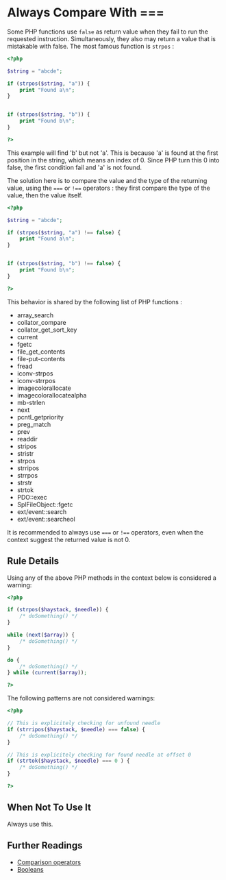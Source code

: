 <!-- PHP Manual -->
# Always Compare With ===

Some PHP functions use `false` as return value when they fail to run the requested instruction. Simultaneously, they also may return a value that is mistakable with false. The most famous function is `strpos` : 

```php
<?php

$string = "abcde";

if (strpos($string, "a")) { 
	print "Found a\n";
}


if (strpos($string, "b")) { 
	print "Found b\n";
}

?>
```

This example will find 'b' but not 'a'. This is because 'a' is found at the first position in the string, which means an index of 0. Since PHP turn this 0 into false, the first condition fail and 'a' is not found. 

The solution here is to compare the value and the type of the returning value, using the `===` or `!==` operators : they first compare the type of the value, then the value itself. 

```php
<?php

$string = "abcde";

if (strpos($string, "a") !== false) { 
	print "Found a\n";
}


if (strpos($string, "b") !== false) { 
	print "Found b\n";
}

?>
```
This behavior is shared by the following list of PHP functions : 

* array\_search
* collator\_compare
* collator\_get\_sort\_key
* current
* fgetc
* file\_get\_contents
* file-put-contents
* fread
* iconv-strpos
* iconv-strrpos
* imagecolorallocate
* imagecolorallocatealpha
* mb-strlen
* next
* pcntl\_getpriority
* preg\_match
* prev
* readdir
* stripos
* stristr
* strpos
* strripos
* strrpos
* strstr
* strtok
* PDO::exec
* SplFileObject::fgetc
* ext/event::search
* ext/event::searcheol

It is recommended to always use `===` or `!==` operators, even when the context suggest the returned value is not 0.

## Rule Details

Using any of the above PHP methods in the context below is considered a warning:

```php
<?php

if (strpos($haystack, $needle)) {
	/* doSomething() */
}

while (next($array)) {
	/* doSomething() */
}

do {
	/* doSomething() */
} while (current($array));

?>
```

The following patterns are not considered warnings:

```php
<?php

// This is explicitely checking for unfound needle
if (strripos($haystack, $needle) === false) {
	/* doSomething() */
}

// This is explicitely checking for found needle at offset 0
if (strtok($haystack, $needle) === 0 ) {
	/* doSomething() */
}

?>
```
<!--

### Options
-->

## When Not To Use It
Always use this.

## Further Readings
* [Comparison operators](http://php.net/manual/en/language.operators.comparison.php)
* [Booleans](http://php.net/manual/en/language.types.boolean.php)
